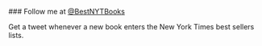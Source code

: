 ### Follow me at [@BestNYTBooks](https://twitter.com/BestNYTBooks)

Get a tweet whenever a new book enters the New York Times best sellers lists.
